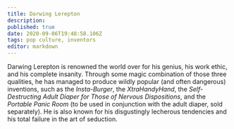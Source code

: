 ```yaml
---
title: Darwing Lerepton
description: 
published: true
date: 2020-09-06T19:48:58.106Z
tags: pop culture, inventors
editor: markdown
---
```


Darwing Lerepton is renowned the world over for his genius, his work ethic, and his complete insanity. Through some magic combination of those three qualities, he has managed to produce wildly popular (and often dangerous) inventions, such as the *Insta-Burger*, the *XtraHandyHand*, the *Self-Destructing Adult Diaper for Those of Nervous Dispositions*, and the *Portable Panic Room* (to be used in conjunction with the adult diaper, sold separately). He is also known for his disgustingly lecherous tendencies and his total failure in the art of seduction.